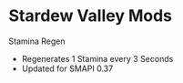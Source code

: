 # Stardew Valley Mods

Stamina Regen
  - Regenerates 1 Stamina every 3 Seconds
  - Updated for SMAPI 0.37
